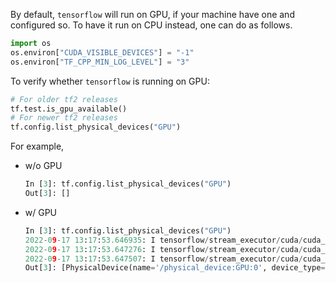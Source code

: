 




By default, `tensorflow` will run on GPU, if your machine have one and configured so.
To have it run on CPU instead, one can do as follows.
```python
import os
os.environ["CUDA_VISIBLE_DEVICES"] = "-1"
os.environ["TF_CPP_MIN_LOG_LEVEL"] = "3"
```

To verify whether `tensorflow` is running on GPU:
```python
# For older tf2 releases
tf.test.is_gpu_available()
# For newer tf2 releases
tf.config.list_physical_devices("GPU")
```

For example,
- w/o GPU
  ```python
  In [3]: tf.config.list_physical_devices("GPU")
  Out[3]: []
  ```
- w/ GPU
  ```python
  In [3]: tf.config.list_physical_devices("GPU")
  2022-09-17 13:17:53.646935: I tensorflow/stream_executor/cuda/cuda_gpu_executor.cc:975] successful NUMA node read from SysFS had negative value (-1), but there must be at least one NUMA node, so returning NUMA node zero
  2022-09-17 13:17:53.647276: I tensorflow/stream_executor/cuda/cuda_gpu_executor.cc:975] successful NUMA node read from SysFS had negative value (-1), but there must be at least one NUMA node, so returning NUMA node zero
  2022-09-17 13:17:53.647507: I tensorflow/stream_executor/cuda/cuda_gpu_executor.cc:975] successful NUMA node read from SysFS had negative value (-1), but there must be at least one NUMA node, so returning NUMA node zero
  Out[3]: [PhysicalDevice(name='/physical_device:GPU:0', device_type='GPU')]
  ```
